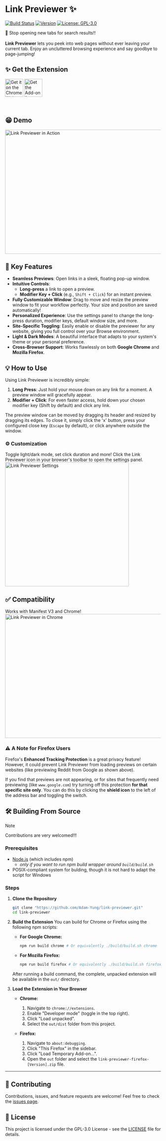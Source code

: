 # Link Previewer ✨

[![Build Status](https://img.shields.io/badge/build-passing-brightgreen)](https://github.com/Adam-Yung/link-previewer.git)
[![Version](https://img.shields.io/badge/version-2.1.0-blue)](https://github.com/Adam-Yung/link-previewer.git)
[![License: GPL-3.0](https://img.shields.io/badge/License-GPL3.0-yellow.svg)](https://opensource.org/licenses/GPL)

📢 Stop opening new tabs for search results‼️ </br></br>
**Link Previewer** lets you peek into web pages without ever leaving your current tab. Enjoy an uncluttered browsing experience and say goodbye to page-jumping!
</br>

## ✨ Get the Extension
<a href="https://chrome.google.com/webstore/detail/hghkdmkjjfooodjaefodopbnhejdaonh" target="_blank"><img src="https://developer.chrome.com/static/docs/webstore/branding/image/HRs9MPufa1J1h5glNhut.png" alt="Get it on the Chrome Web Store" height="58"></a>
<a href="https://addons.mozilla.org/addon/link-glance" target="_blank"><img src="https://blog.mozilla.org/addons/files/2020/04/get-the-addon-fx-apr-2020.svg" alt="Get the Add-on for Firefox" height="58"></a>

</br>

## 😁 Demo
<img src="Common/icons/firefox-demo.gif" alt="Link Previewer in Action" width="700" height="400">
</br>

## 🚀 Key Features

* **Seamless Previews**: Open links in a sleek, floating pop-up window.
* **Intuitive Controls**:
  * **Long-press** a link to open a preview.
  * **Modifier Key + Click** (e.g., `Shift + Click`) for an instant preview.
* **Fully Customizable Window**: Drag to move and resize the preview window to fit your workflow perfectly. Your size and position are saved automatically!
* **Personalized Experience**: Use the settings panel to change the long-press duration, modifier keys, default window size, and more.
* **Site-Specific Toggling**: Easily enable or disable the previewer for any website, giving you full control over your Browse environment.
* **Light & Dark Modes**: A beautiful interface that adapts to your system's theme or your personal preference.
* **Cross-Browser Support**: Works flawlessly on both **Google Chrome** and **Mozilla Firefox**.

## 💡 How to Use

Using Link Previewer is incredibly simple:

1. **Long Press**: Just hold your mouse down on any link for a moment. A preview window will gracefully appear.
2. **Modifier + Click**: For even faster access, hold down your chosen modifier key (Shift by default) and click any link.

The preview window can be moved by dragging its header and resized by dragging its edges. To close it, simply click the 'x' button, press your configured close key (`Escape` by default), or click anywhere outside the window.

### ⚙️ Customization

Toggle light/dark mode, set click duration and more! Click the Link Previewer icon in your browser's toolbar to open the settings panel.
</br>
<img src="Common/icons/settings.gif" alt="Link Previewer Settings" height="400">
</br>

## ✅ Compatibility

Works with Manifest V3 and Chrome!
</br>
<img src="Common/icons/chrome-demo.gif" alt="Link Previewer in Chrome" width="700" height="400">
</br>

### ⚠️ A Note for Firefox Users

Firefox's **Enhanced Tracking Protection** is a great privacy feature! However, it could prevent Link Previewer from loading previews on certain websites (like previewing Reddit from Google as shown above).

If you find that previews are not appearing, or for sites that frequently need previewing (like `www.google.com`) try turning off this protection **for that specific site only**. You can do this by clicking the **shield icon** to the left of the address bar and toggling the switch.
</br>

## 🛠️ Building From Source

> [!NOTE]
> Contributions are very welcomed!!!

### Prerequisites

* [Node.js](https://nodejs.org/) (which includes npm)
  * *only if you want to run npm build wrapper around `build/build.sh`*
* POSIX-compliant system for bulding, though it is not hard to adapt the script for Windows

### Steps

1. **Clone the Repository**

    ```bash
    git clone "https://github.com/Adam-Yung/link-previewer.git"
    cd link-previewer
    ```

2. **Build the Extension**
    You can build for Chrome or Firefox using the following npm scripts:

    * **For Google Chrome:**

        ```bash
        npm run build chrome # Or equivalently ./build/build.sh chrome
        ```

    * **For Mozilla Firefox:**

        ```bash
        npm run build firefox # Or equivalently ./build/build.sh firefox
        ```

    After running a build command, the complete, unpacked extension will be available in the `out/` directory.

3. **Load the Extension in Your Browser**

    * **Chrome:**
        1. Navigate to `chrome://extensions`.
        2. Enable "Developer mode" (toggle in the top right).
        3. Click "Load unpacked".
        4. Select the `out/dist` folder from this project.

    * **Firefox:**
        1. Navigate to `about:debugging`.
        2. Click "This Firefox" in the sidebar.
        3. Click "Load Temporary Add-on...".
        4. Open the `out` folder and select the `link-previewer-firefox-[Version].zip` file.

---

## 🤝 Contributing

Contributions, issues, and feature requests are welcome! Feel free to check the [issues page](https://github.com/Adam-Yung/link-previewer.git/issues).

## 📜 License

This project is licensed under the GPL-3.0 License - see the [LICENSE](LICENSE) file for details.